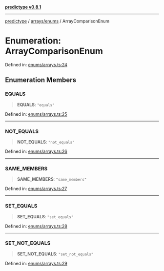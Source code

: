 [**predictype v0.8.1**](../../../README.md)

***

[predictype](../../../modules.md) / [arrays/enums](../README.md) / ArrayComparisonEnum

# Enumeration: ArrayComparisonEnum

Defined in: [enums/arrays.ts:24](https://github.com/maduhaime/predictype/blob/2310adbaccb6fbc00cdab8e345e79bd5b09e40f5/src/enums/arrays.ts#L24)

## Enumeration Members

### EQUALS

> **EQUALS**: `"equals"`

Defined in: [enums/arrays.ts:25](https://github.com/maduhaime/predictype/blob/2310adbaccb6fbc00cdab8e345e79bd5b09e40f5/src/enums/arrays.ts#L25)

***

### NOT\_EQUALS

> **NOT\_EQUALS**: `"not_equals"`

Defined in: [enums/arrays.ts:26](https://github.com/maduhaime/predictype/blob/2310adbaccb6fbc00cdab8e345e79bd5b09e40f5/src/enums/arrays.ts#L26)

***

### SAME\_MEMBERS

> **SAME\_MEMBERS**: `"same_members"`

Defined in: [enums/arrays.ts:27](https://github.com/maduhaime/predictype/blob/2310adbaccb6fbc00cdab8e345e79bd5b09e40f5/src/enums/arrays.ts#L27)

***

### SET\_EQUALS

> **SET\_EQUALS**: `"set_equals"`

Defined in: [enums/arrays.ts:28](https://github.com/maduhaime/predictype/blob/2310adbaccb6fbc00cdab8e345e79bd5b09e40f5/src/enums/arrays.ts#L28)

***

### SET\_NOT\_EQUALS

> **SET\_NOT\_EQUALS**: `"set_not_equals"`

Defined in: [enums/arrays.ts:29](https://github.com/maduhaime/predictype/blob/2310adbaccb6fbc00cdab8e345e79bd5b09e40f5/src/enums/arrays.ts#L29)
